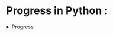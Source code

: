 # Progress in Python : 

<details>
  <summary>Progress</summary>

  <details>
    <summary>Coures</summary>
    
<details>
    <summary>01_niveau_debutant :</summary>
        
* **01_introduction**  <img src="done.jpg" alt="Done" width="20" height="20">
* **02_variables**   <img src="done.jpg" alt="Done" width="20" height="20">
* **03_Affichage**  <img src="done.jpg" alt="Done" width="20" height="20">
* **04_conditions**  <img src="done.jpg" alt="Done" width="20" height="20">
* **05_Boucles**   <img src="done.jpg" alt="Done" width="20" height="20">
* **06_Listes**   <img src="done.jpg" alt="Done" width="20" height="20">
* **07_chaine_des_caractéres**  <img src="done.jpg" alt="Done" width="20" height="20">
* **08_dict_set_tuple**  <img src="done.jpg" alt="Done" width="20" height="20">
* **09_Fichier**  <img src="done.jpg" alt="Done" width="20" height="20">
* **10_les_fonctions**  <img src="done.jpg" alt="Done" width="20" height="20"> 
    
</details>

<details>
    <summary>02_niveau_intermedaire :</summary>
        
* **01_prog_modulaire**  <img src="done.jpg" alt="Done" width="20" height="20"> 
* **02_recurisivité**
* **03_réference**
* **04_classe** 
* **05_args_kwargs**
* **06_gestion_des_erreures**
* **07_génerateues**
* **08_décorateures**
* **09_lambda**
* **10_map_zip_filter**
* **11_async_IO**
    
</details>
<details>
    <summary>03_niveau_avancée :</summary>
 
* **01_POO**
* **02_Algo_SDD** 
* **03_Django**
    
</details>

  </details>

  <details>
    <summary> Projets : </summary>
    
* **01_module_svg**  <img src="done.jpg" alt="Done" width="20" height="20"> 
* **02_tortue_logo**  <img src="done.jpg" alt="Done" width="20" height="20"> 
* **03_décodage_rotx**  <img src="done.jpg" alt="Done" width="20" height="20"> 
* **04_jeu_morpion**  <img src="done.jpg" alt="Done" width="20" height="20"> 
* **05_convertisseur**  <img src="done.jpg" alt="Done" width="20" height="20"> 
* **06_image_ppm**  <img src="done.jpg" alt="Done" width="20" height="20"> 
* **07_kaleidoscope**  <img src="done.jpg" alt="Done" width="20" height="20"> 
* **08_serpent**
* **09_sous_suite_monotone**
* **10_jeu_tout_eteint**
* **11_pivot**
* **12_mots_suivants**
* **13_échiquier**
* **14_blob_wars**
* **15_ressources**
* **16_fractales**
* **17_labyrinthe**
* **18_solitaire**
* **19_combinaisons**
* **20_approximation_pi**
* **25_QR_code**
* **26_youtube_dowlond**
* **27_reconnaissance_faciale**
* **28_liste_siplement_chainee**
* **29_liste_siplement_chainee_circulaire**
* **30_operation_sur_lsc**
* **31_lsc_partage**
* **32_shooter**
* **33_résolution_systemes_lineaires**
* **34_Analyseur_lexicale**
* **35_quiz**  <img src="done.jpg" alt="Done" width="20" height="20"> 
  </details>




</details>


















